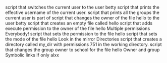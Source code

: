 script that switches the current user to the user betty
script that prints the effective username of the current user.
script that prints all the groups the current user is part of
script that changes the owner of the file hello to the user betty
script that creates an empty file called hello
script that adds execute permission to the owner of the file hello
Multiple permissions
Everybody!
script that sets the permission to the file hello
script that sets the mode of the file hello
Look in the mirror
Directories
script that creates a directory called my_dir with permissions 751 in the working directory.
script that changes the group owner to school for the file hello
Owner and group
Symbolic links
 If only alxx
